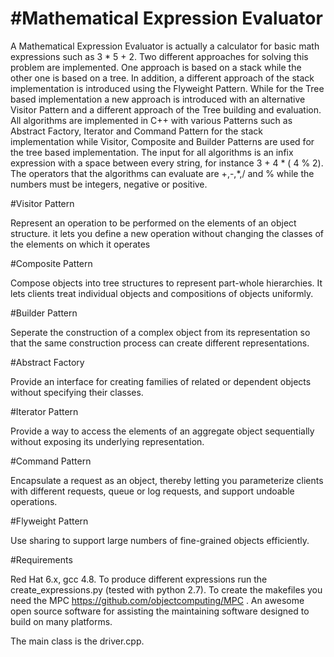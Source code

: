 #Mathematical Expression Evaluator
============================



A Mathematical Expression Evaluator is actually a calculator for basic math expressions such as 3 * 5 + 2. Two different approaches for solving this problem are implemented. One approach is based on a stack while the other one is based on a tree. In addition, a different approach of the stack implementation is introduced using the Flyweight Pattern. While for the Tree based implementation a new approach is introduced with an alternative Visitor Pattern and a different approach of the Tree building and evaluation. All algorithms are implemented in C++ with various Patterns such as Abstract Factory, Iterator and Command Pattern for the stack implementation while Visitor, Composite and Builder Patterns are used for the tree based implementation. The input for all algorithms is an infix expression with a space between every string, for instance 3 + 4 * ( 4 % 2). The operators that the algorithms can evaluate are +,-,*,/ and % while the numbers must be integers, negative or positive.

#Visitor Pattern

Represent an operation to be performed on the elements of an object structure. 
it lets you define a new operation without changing the classes of the elements on which it operates

#Composite Pattern

Compose objects into tree structures to represent part-whole hierarchies. It lets clients treat individual objects and compositions of objects uniformly.

#Builder Pattern

Seperate the construction of a complex object from its representation so that the same construction process can create different representations.

#Abstract Factory

Provide an interface for creating families of related or dependent objects without specifying their classes.

#Iterator Pattern

Provide a way to access the elements of an aggregate object sequentially without exposing its underlying representation.

#Command Pattern

Encapsulate a request as an object, thereby letting you parameterize clients with different requests, queue or log requests, and support undoable operations.

#Flyweight Pattern

Use sharing to support large numbers of fine-grained objects efficiently.

#Requirements

Red Hat 6.x, gcc 4.8. 
To produce different expressions run the create_expressions.py (tested with python 2.7).
To create the makefiles you need the MPC https://github.com/objectcomputing/MPC . An awesome open source software for assisting the maintaining software designed to build on many platforms.

The main class is the driver.cpp.












